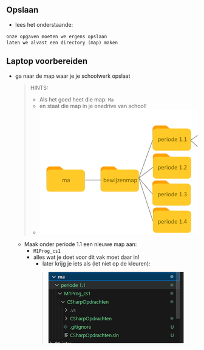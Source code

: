 ## Opslaan

- lees het onderstaande:
```
onze opgaven moeten we ergens opslaan
laten we alvast een directory (map) maken
```


## Laptop voorbereiden

- ga naar de map waar je je schoolwerk opslaat
    > HINTS:
    > -  Als het goed heet die map: `Ma`
    > -  en staat die map in je onedrive van school!
    > - ![](img/mappen.PNG)

    - Maak onder periode 1.1 een nieuwe map aan:
        - `M1Prog_cs1`
        - alles wat je doet voor dit vak moet daar in!
            - later krijg je iets als (let niet op de kleuren):
            > ![](img/voorbeeld.PNG)